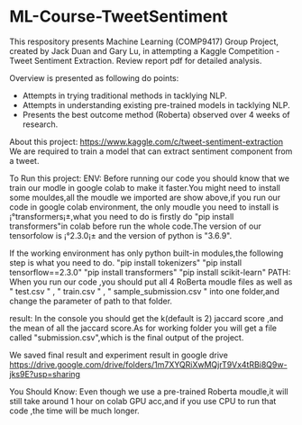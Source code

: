 # ML-Course-TweetSentiment

This respository presents Machine Learning (COMP9417) Group Project, created by Jack Duan and Gary Lu, in attempting a Kaggle Competition - Tweet Sentiment Extraction. Review report pdf for detailed analysis. 

Overview is presented as following do points:
- Attempts in trying traditional methods in tacklying NLP.
- Attempts in understanding existing pre-trained models in tacklying NLP.
- Presents the best outcome method (Roberta) observed over 4 weeks of research. 


About this project:
https://www.kaggle.com/c/tweet-sentiment-extraction
We are required to train a model that can extract sentiment component from a tweet.

To Run this project:
ENV:
Before running our code you should know that we train our modle in google colab to make it faster.You might need to install some mouldes,all the moudle we imported are show above,if you run our code in google colab environment, the only moudle you need to install is ¡°transformers¡±,what you need to do is firstly do "pip install transformers"in colab before run the whole code.The version of our tensorfolow is ¡°2.3.0¡± and the version of python is "3.6.9".

If the working environment has only python built-in modules,the following step is what you need to do.
"pip install tokenizers"
"pip install tensorflow==2.3.0"
"pip install transformers"
"pip install  scikit-learn"
PATH:
When you run our code ,you should put all 4 RoBerta moudle files as well as " test.csv " , " train.csv " , " sample_submission.csv " into one folder,and change the parameter of path to that folder.

result:
In the console you should get the k(default is 2) jaccard score ,and the mean of all the jaccard score.As for working folder you will get a file called "submission.csv",which is the final output of the project.

We saved final result and experiment result in google drive
https://drive.google.com/drive/folders/1m7XYQRiXwMQjrT9Vx4tRBi8Q9w-jks9E?usp=sharing



You Should Know:
Even though we use a pre-trained Roberta moudle,it will still take around 1 hour on colab GPU acc,and if you use CPU to run that code ,the time will be much  longer.

